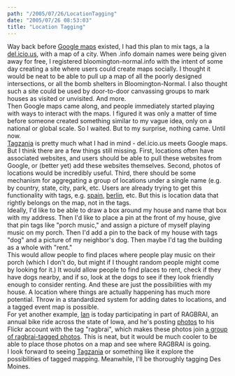 ```yaml
---
path: "/2005/07/26/LocationTagging" 
date: "2005/07/26 08:53:03" 
title: "Location Tagging" 
---
```

Way back before <a href="http://maps.google.com/">Google maps</a> existed, I had this plan to mix tags, a la <a href="http://del.icio.us/">del.icio.us</a>, with a map of a city. When .info domain names were being given away for free, I registered bloomington-normal.info with the intent of some day creating a site where users could create maps socially. I thought it would be neat to be able to pull up a map of all the poorly designed intersections, or all the bomb shelters in Bloomington-Normal.  I also thought such a site could be used by door-to-door canvassing groups to mark houses as visited or unvisited. And more.<br>Then Google maps came along, and people immediately started playing with ways to interact with the maps. I figured it was only a matter of time before someone created something similar to my vague idea, only on a national or global scale. So I waited. But to my surprise, nothing came. Until now.<br><a href="http://www.tagzania.com/">Tagzania</a> is pretty much what I had in mind - del.icio.us meets Google maps. But I think there are a few things still missing. First, locations often have associated websites, and users should be able to pull these websites from Google, or (better yet) add these websites themselves. Second, photos of locations would be incredibly useful. Third, there should be some mechanism for aggregating a group of locations under a single name (e.g. by country, state, city, park, etc. Users are already trying to get this functionality with tags, e.g. <a href="http://www.tagzania.com/tag/spain">spain</a>, <a href="http://www.tagzania.com/tag/berlin">berlin</a>, etc. But this is location data that rightly belongs on the map, not in the tags.<br>Ideally, I'd like to be able to draw a box around my house and name that box with my address. Then I'd like to place a pin at the front of my house, give that pin tags like "porch music," and assign a picture of myself playing music on my porch. Then I'd add a pin to the back of my house with tags "dog" and a picture of my neighbor's dog. Then maybe I'd tag the building as a whole with "rent."<br>This would allow people to find places where people play music on their porch (which I don't do, but might if I thought random people might come by looking for it.) It would allow people to find places to rent, check if they have dogs nearby, and if so, look at the dogs to see if they look friendly enough to consider renting. And these are just the possibilities with my house. A location where things are actually happening has much more potential. Throw in a standardized system for adding dates to locations, and a tagged event map is possible.<br>For yet another example, <a href="http://ianleckie.com/blog/">Ian</a> is today participating in part of RAGBRAI, an annual bike ride across the state of Iowa, and he's posting <a href="http://www.flickr.com/photos/ianleckie/tags/ragbrai/">photos</a> to his Flickr account with the tag "ragbrai", which makes these photos join <a href="http://www.flickr.com/photos/tags/ragbrai/">a group of ragbrai-tagged photos</a>. This is neat, but it would be much cooler to be able to place those photos on a map and see where RAGBRAI is going.<br>I look forward to seeing <a href="http://www.tagzania.com/">Tagzania</a> or something like it explore the possibilities of tagged mapping. Meanwhile, I'll be thoroughly tagging Des Moines.